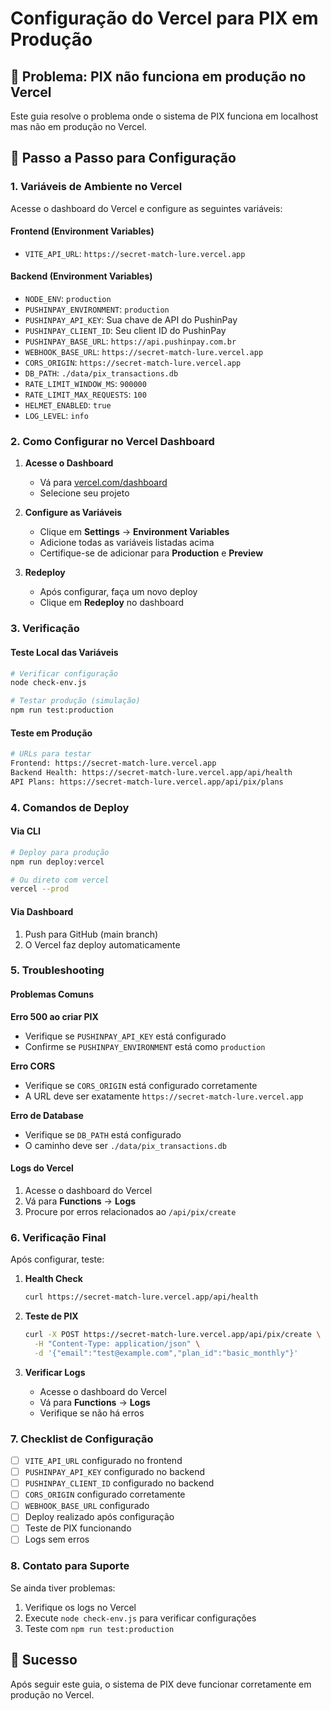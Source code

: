 # Configuração do Vercel para PIX em Produção

## 🚨 Problema: PIX não funciona em produção no Vercel

Este guia resolve o problema onde o sistema de PIX funciona em localhost mas não em produção no Vercel.

## 🔧 Passo a Passo para Configuração

### 1. Variáveis de Ambiente no Vercel

Acesse o dashboard do Vercel e configure as seguintes variáveis:

#### Frontend (Environment Variables)
- `VITE_API_URL`: `https://secret-match-lure.vercel.app`

#### Backend (Environment Variables)
- `NODE_ENV`: `production`
- `PUSHINPAY_ENVIRONMENT`: `production`
- `PUSHINPAY_API_KEY`: Sua chave de API do PushinPay
- `PUSHINPAY_CLIENT_ID`: Seu client ID do PushinPay
- `PUSHINPAY_BASE_URL`: `https://api.pushinpay.com.br`
- `WEBHOOK_BASE_URL`: `https://secret-match-lure.vercel.app`
- `CORS_ORIGIN`: `https://secret-match-lure.vercel.app`
- `DB_PATH`: `./data/pix_transactions.db`
- `RATE_LIMIT_WINDOW_MS`: `900000`
- `RATE_LIMIT_MAX_REQUESTS`: `100`
- `HELMET_ENABLED`: `true`
- `LOG_LEVEL`: `info`

### 2. Como Configurar no Vercel Dashboard

1. **Acesse o Dashboard**
   - Vá para [vercel.com/dashboard](https://vercel.com/dashboard)
   - Selecione seu projeto

2. **Configure as Variáveis**
   - Clique em **Settings** → **Environment Variables**
   - Adicione todas as variáveis listadas acima
   - Certifique-se de adicionar para **Production** e **Preview**

3. **Redeploy**
   - Após configurar, faça um novo deploy
   - Clique em **Redeploy** no dashboard

### 3. Verificação

#### Teste Local das Variáveis
```bash
# Verificar configuração
node check-env.js

# Testar produção (simulação)
npm run test:production
```

#### Teste em Produção
```bash
# URLs para testar
Frontend: https://secret-match-lure.vercel.app
Backend Health: https://secret-match-lure.vercel.app/api/health
API Plans: https://secret-match-lure.vercel.app/api/pix/plans
```

### 4. Comandos de Deploy

#### Via CLI
```bash
# Deploy para produção
npm run deploy:vercel

# Ou direto com vercel
vercel --prod
```

#### Via Dashboard
1. Push para GitHub (main branch)
2. O Vercel faz deploy automaticamente

### 5. Troubleshooting

#### Problemas Comuns

**Erro 500 ao criar PIX**
- Verifique se `PUSHINPAY_API_KEY` está configurado
- Confirme se `PUSHINPAY_ENVIRONMENT` está como `production`

**Erro CORS**
- Verifique se `CORS_ORIGIN` está configurado corretamente
- A URL deve ser exatamente `https://secret-match-lure.vercel.app`

**Erro de Database**
- Verifique se `DB_PATH` está configurado
- O caminho deve ser `./data/pix_transactions.db`

#### Logs do Vercel
1. Acesse o dashboard do Vercel
2. Vá para **Functions** → **Logs**
3. Procure por erros relacionados ao `/api/pix/create`

### 6. Verificação Final

Após configurar, teste:

1. **Health Check**
   ```bash
   curl https://secret-match-lure.vercel.app/api/health
   ```

2. **Teste de PIX**
   ```bash
   curl -X POST https://secret-match-lure.vercel.app/api/pix/create \
     -H "Content-Type: application/json" \
     -d '{"email":"test@example.com","plan_id":"basic_monthly"}'
   ```

3. **Verificar Logs**
   - Acesse o dashboard do Vercel
   - Vá para **Functions** → **Logs**
   - Verifique se não há erros

### 7. Checklist de Configuração

- [ ] `VITE_API_URL` configurado no frontend
- [ ] `PUSHINPAY_API_KEY` configurado no backend
- [ ] `PUSHINPAY_CLIENT_ID` configurado no backend
- [ ] `CORS_ORIGIN` configurado corretamente
- [ ] `WEBHOOK_BASE_URL` configurado
- [ ] Deploy realizado após configuração
- [ ] Teste de PIX funcionando
- [ ] Logs sem erros

### 8. Contato para Suporte

Se ainda tiver problemas:
1. Verifique os logs no Vercel
2. Execute `node check-env.js` para verificar configurações
3. Teste com `npm run test:production`

## 🎯 Sucesso

Após seguir este guia, o sistema de PIX deve funcionar corretamente em produção no Vercel.
